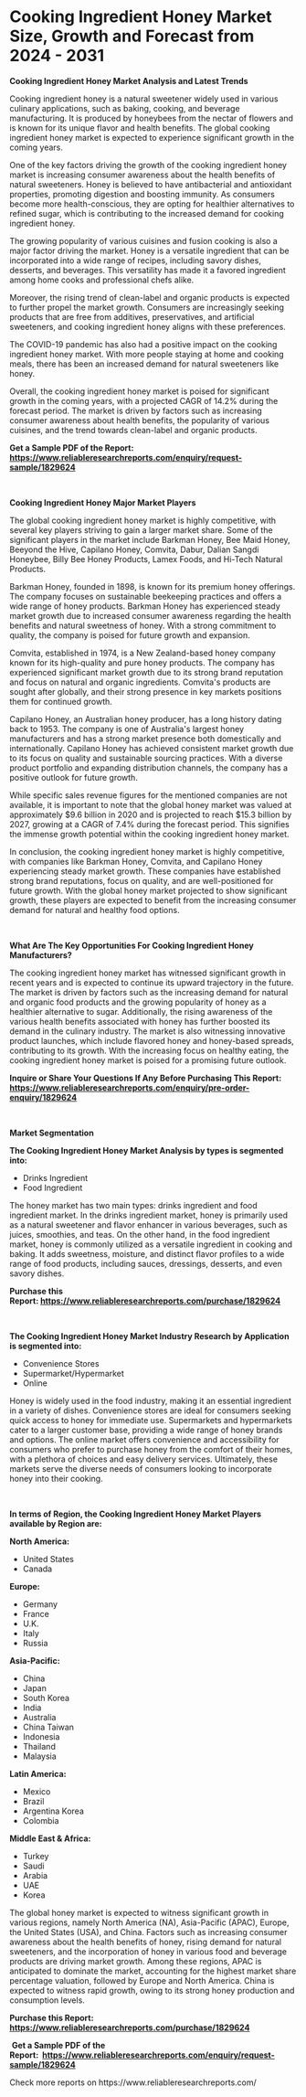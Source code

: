 <p><h1>Cooking Ingredient Honey Market Size, Growth and Forecast from 2024 - 2031</h1></p><p><strong>Cooking Ingredient Honey Market Analysis and Latest Trends</strong></p>
<p><p>Cooking ingredient honey is a natural sweetener widely used in various culinary applications, such as baking, cooking, and beverage manufacturing. It is produced by honeybees from the nectar of flowers and is known for its unique flavor and health benefits. The global cooking ingredient honey market is expected to experience significant growth in the coming years.</p><p>One of the key factors driving the growth of the cooking ingredient honey market is increasing consumer awareness about the health benefits of natural sweeteners. Honey is believed to have antibacterial and antioxidant properties, promoting digestion and boosting immunity. As consumers become more health-conscious, they are opting for healthier alternatives to refined sugar, which is contributing to the increased demand for cooking ingredient honey.</p><p>The growing popularity of various cuisines and fusion cooking is also a major factor driving the market. Honey is a versatile ingredient that can be incorporated into a wide range of recipes, including savory dishes, desserts, and beverages. This versatility has made it a favored ingredient among home cooks and professional chefs alike.</p><p>Moreover, the rising trend of clean-label and organic products is expected to further propel the market growth. Consumers are increasingly seeking products that are free from additives, preservatives, and artificial sweeteners, and cooking ingredient honey aligns with these preferences.</p><p>The COVID-19 pandemic has also had a positive impact on the cooking ingredient honey market. With more people staying at home and cooking meals, there has been an increased demand for natural sweeteners like honey.</p><p>Overall, the cooking ingredient honey market is poised for significant growth in the coming years, with a projected CAGR of 14.2% during the forecast period. The market is driven by factors such as increasing consumer awareness about health benefits, the popularity of various cuisines, and the trend towards clean-label and organic products.</p></p>
<p><strong>Get a Sample PDF of the Report:&nbsp; <a href="https://www.reliableresearchreports.com/enquiry/request-sample/1829624">https://www.reliableresearchreports.com/enquiry/request-sample/1829624</a></strong></p>
<p>&nbsp;</p>
<p><strong>Cooking Ingredient Honey Major Market Players</strong></p>
<p><p>The global cooking ingredient honey market is highly competitive, with several key players striving to gain a larger market share. Some of the significant players in the market include Barkman Honey, Bee Maid Honey, Beeyond the Hive, Capilano Honey, Comvita, Dabur, Dalian Sangdi Honeybee, Billy Bee Honey Products, Lamex Foods, and Hi-Tech Natural Products.</p><p>Barkman Honey, founded in 1898, is known for its premium honey offerings. The company focuses on sustainable beekeeping practices and offers a wide range of honey products. Barkman Honey has experienced steady market growth due to increased consumer awareness regarding the health benefits and natural sweetness of honey. With a strong commitment to quality, the company is poised for future growth and expansion.</p><p>Comvita, established in 1974, is a New Zealand-based honey company known for its high-quality and pure honey products. The company has experienced significant market growth due to its strong brand reputation and focus on natural and organic ingredients. Comvita's products are sought after globally, and their strong presence in key markets positions them for continued growth.</p><p>Capilano Honey, an Australian honey producer, has a long history dating back to 1953. The company is one of Australia's largest honey manufacturers and has a strong market presence both domestically and internationally. Capilano Honey has achieved consistent market growth due to its focus on quality and sustainable sourcing practices. With a diverse product portfolio and expanding distribution channels, the company has a positive outlook for future growth.</p><p>While specific sales revenue figures for the mentioned companies are not available, it is important to note that the global honey market was valued at approximately $9.6 billion in 2020 and is projected to reach $15.3 billion by 2027, growing at a CAGR of 7.4% during the forecast period. This signifies the immense growth potential within the cooking ingredient honey market.</p><p>In conclusion, the cooking ingredient honey market is highly competitive, with companies like Barkman Honey, Comvita, and Capilano Honey experiencing steady market growth. These companies have established strong brand reputations, focus on quality, and are well-positioned for future growth. With the global honey market projected to show significant growth, these players are expected to benefit from the increasing consumer demand for natural and healthy food options.</p></p>
<p>&nbsp;</p>
<p><strong>What Are The Key Opportunities For Cooking Ingredient Honey Manufacturers?</strong></p>
<p><p>The cooking ingredient honey market has witnessed significant growth in recent years and is expected to continue its upward trajectory in the future. The market is driven by factors such as the increasing demand for natural and organic food products and the growing popularity of honey as a healthier alternative to sugar. Additionally, the rising awareness of the various health benefits associated with honey has further boosted its demand in the culinary industry. The market is also witnessing innovative product launches, which include flavored honey and honey-based spreads, contributing to its growth. With the increasing focus on healthy eating, the cooking ingredient honey market is poised for a promising future outlook.</p></p>
<p><strong>Inquire or Share Your Questions If Any Before Purchasing This Report: <a href="https://www.reliableresearchreports.com/enquiry/pre-order-enquiry/1829624">https://www.reliableresearchreports.com/enquiry/pre-order-enquiry/1829624</a></strong></p>
<p>&nbsp;</p>
<p><strong>Market Segmentation</strong></p>
<p><strong>The Cooking Ingredient Honey Market Analysis by types is segmented into:</strong></p>
<p><ul><li>Drinks Ingredient</li><li>Food Ingredient</li></ul></p>
<p><p>The honey market has two main types: drinks ingredient and food ingredient market. In the drinks ingredient market, honey is primarily used as a natural sweetener and flavor enhancer in various beverages, such as juices, smoothies, and teas. On the other hand, in the food ingredient market, honey is commonly utilized as a versatile ingredient in cooking and baking. It adds sweetness, moisture, and distinct flavor profiles to a wide range of food products, including sauces, dressings, desserts, and even savory dishes.</p></p>
<p><strong>Purchase this Report:&nbsp;<a href="https://www.reliableresearchreports.com/purchase/1829624">https://www.reliableresearchreports.com/purchase/1829624</a></strong></p>
<p>&nbsp;</p>
<p><strong>The Cooking Ingredient Honey Market Industry Research by Application is segmented into:</strong></p>
<p><ul><li>Convenience Stores</li><li>Supermarket/Hypermarket</li><li>Online</li></ul></p>
<p><p>Honey is widely used in the food industry, making it an essential ingredient in a variety of dishes. Convenience stores are ideal for consumers seeking quick access to honey for immediate use. Supermarkets and hypermarkets cater to a larger customer base, providing a wide range of honey brands and options. The online market offers convenience and accessibility for consumers who prefer to purchase honey from the comfort of their homes, with a plethora of choices and easy delivery services. Ultimately, these markets serve the diverse needs of consumers looking to incorporate honey into their cooking.</p></p>
<p>&nbsp;</p>
<p><strong>In terms of Region, the Cooking Ingredient Honey Market Players available by Region are:</strong></p>
<p>
    <p> <strong> North America: </strong>
        <ul>
            <li>United States</li>
            <li>Canada</li>
        </ul>
        </p> 
    <p> <strong> Europe: </strong>
        <ul>
            <li>Germany</li>
            <li>France</li>
            <li>U.K.</li>
            <li>Italy</li>
            <li>Russia</li>
        </ul>
        </p> 
    <p> <strong> Asia-Pacific: </strong>
        <ul>
            <li>China</li>
            <li>Japan</li>
            <li>South Korea</li>
            <li>India</li>
            <li>Australia</li>
            <li>China Taiwan</li>
            <li>Indonesia</li>
            <li>Thailand</li>
            <li>Malaysia</li>
        </ul>
        </p> 
    <p> <strong> Latin America: </strong>
        <ul>
            <li>Mexico</li>
            <li>Brazil</li>
            <li>Argentina Korea</li>
            <li>Colombia</li>
        </ul>
        </p> 
    <p> <strong> Middle East & Africa: </strong>
        <ul>
            <li>Turkey</li>
            <li>Saudi</li>
            <li>Arabia</li>
            <li>UAE</li>
            <li>Korea</li>
        </ul>
    </p>
    </p>
<p><p>The global honey market is expected to witness significant growth in various regions, namely North America (NA), Asia-Pacific (APAC), Europe, the United States (USA), and China. Factors such as increasing consumer awareness about the health benefits of honey, rising demand for natural sweeteners, and the incorporation of honey in various food and beverage products are driving market growth. Among these regions, APAC is anticipated to dominate the market, accounting for the highest market share percentage valuation, followed by Europe and North America. China is expected to witness rapid growth, owing to its strong honey production and consumption levels.</p></p>
<p><strong>Purchase this Report: <a href="https://www.reliableresearchreports.com/purchase/1829624">https://www.reliableresearchreports.com/purchase/1829624</a></strong></p>
<p>&nbsp;<strong>Get a Sample PDF of the Report:&nbsp;&nbsp;<a href="https://www.reliableresearchreports.com/enquiry/request-sample/1829624">https://www.reliableresearchreports.com/enquiry/request-sample/1829624</a></strong></p>
<p><strong></strong></p>
<p>Check more reports on https://www.reliableresearchreports.com/</p>